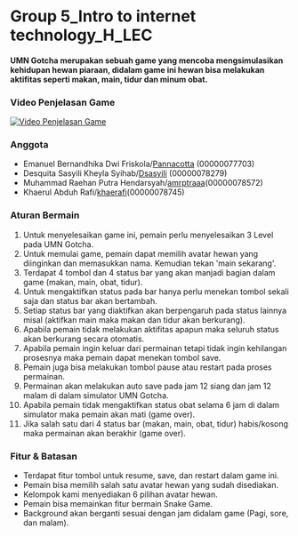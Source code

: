 # Group 5_Intro to internet technology_H_LEC
#### UMN Gotcha merupakan sebuah game yang mencoba mengsimulasikan kehidupan hewan piaraan, didalam game ini hewan bisa melakukan aktifitas seperti makan, main, tidur dan minum obat.

### Video Penjelasan Game
[![Video Penjelasan Game](https://img.youtube.com/vi/XxMTZ_lJCs4/0.jpg)](https://www.youtube.com/watch?v=XxMTZ_lJCs4)

### Anggota
- Emanuel Bernandhika Dwi Friskola/[Pannacotta](https://github.com/catthye) (00000077703)
- Desquita Sasyili Kheyla Syihab/[Dsasyili](https://github.com/Dsasyili) (00000078279) 
- Muhammad Raehan Putra Hendarsyah/[amrptraaa](https://github.com/amrptraaa)(00000078572) 
- Khaerul Abduh Rafi/[khaerafi](https://github.com/Khaerulabduhrafi)(00000078745) 

### Aturan Bermain
1. Untuk menyelesaikan game ini, pemain perlu menyelesaikan 3 Level pada UMN Gotcha.
2. Untuk memulai game, pemain dapat memilih avatar hewan yang diinginkan dan memasukkan nama. Kemudian tekan 'main sekarang'. 
3. Terdapat 4 tombol dan 4 status bar yang akan manjadi bagian dalam game (makan, main, obat, tidur).
4. Untuk mengaktifkan status pada bar hanya perlu menekan tombol sekali saja dan status bar akan bertambah. 
5. Setiap status bar yang diaktifkan akan berpengaruh pada status lainnya misal (aktifkan main maka makan dan tidur akan berkurang).
6. Apabila pemain tidak melakukan aktifitas apapun maka seluruh status akan berkurang secara otomatis.
7. Apabila pemain ingin keluar dari permainan tetapi tidak ingin kehilangan prosesnya maka pemain dapat menekan tombol save.
8. Pemain juga bisa melakukan tombol pause atau restart pada proses permainan.
9. Permainan akan melakukan auto save pada jam 12 siang dan jam 12 malam di dalam simulator UMN Gotcha.
10. Apabila pemain tidak mengaktifkan status obat selama 6 jam di dalam simulator maka pemain akan mati (game over).
11. Jika salah satu dari 4 status bar (makan, main, obat, tidur) habis/kosong maka permainan akan berakhir (game over).  

### Fitur & Batasan 
- Terdapat fitur tombol untuk resume, save, dan restart dalam game ini.
- Pemain bisa memilih salah satu avatar hewan yang sudah disediakan.
- Kelompok kami menyediakan 6 pilihan avatar hewan.
- Pemain bisa memainkan fitur bermain Snake Game.
- Background akan berganti sesuai dengan jam didalam game (Pagi, sore, dan malam).


